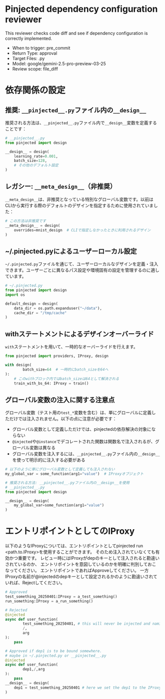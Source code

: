 # Pinjected dependency configuration reviewer
This reviewer checks code diff and see if dependency configuration is correctly implemented.
- When to trigger: pre_commit
- Return Type: approval
- Target Files: .py
- Model: google/gemini-2.5-pro-preview-03-25
- Review scope: file_diff

# 依存関係の設定

## 推奨: `__pinjected__.py`ファイル内の`__design__`

推奨される方法は、`__pinjected__.py`ファイル内で`__design__`変数を定義することです：

```python
# __pinjected__.py
from pinjected import design

__design__ = design(
    learning_rate=0.001,
    batch_size=128,
    # その他のデフォルト設定
)
```

## レガシー: `__meta_design__`（非推奨）

`__meta_design__`は、非推奨となっている特別なグローバル変数です。以前はCLIから実行する際のデフォルトのデザインを指定するために使用されていました：

```python
# この方法は非推奨です
__meta_design__ = design(
    overrides=mnist_design  # CLIで指定しなかったときに利用されるデザイン
)
```

## ~/.pinjected.pyによるユーザーローカル設定

`~/.pinjected.py`ファイルを通じて、ユーザーローカルなデザインを定義・注入できます。ユーザーごとに異なるパス設定や環境固有の設定を管理するのに適しています。

```python
# ~/.pinjected.py
from pinjected import design
import os

default_design = design(
    data_dir = os.path.expanduser("~/data"),
    cache_dir = "/tmp/cache"
)
```

## withステートメントによるデザインオーバーライド

`with`ステートメントを用いて、一時的なオーバーライドを行えます。

```python
from pinjected import providers, IProxy, design

with design(
        batch_size=64  # 一時的にbatch_sizeを64へ
):
    # このwithブロック内ではbatch_sizeは64として解決される
    train_with_bs_64: IProxy = train()
```

## グローバル変数の注入に関する注意点

グローバル変数（テスト用の`test_*`変数を含む）は、単にグローバルに定義しただけでは注入されません。以下の点に注意が必要です：

- グローバル変数として定義しただけでは、pinjectedの依存解決の対象にならない
- `@injected`や`@instance`でデコレートされた関数は関数名で注入されるが、グローバル変数は異なる
- グローバル変数を注入するには、`__pinjected__.py`ファイル内の`__design__`を使って明示的に注入する必要がある

```python
# 以下のように単にグローバル変数として定義しても注入されない
my_global_var = some_function(arg1="value")  # IProxyオブジェクト

# 推奨される方法: __pinjected__.pyファイル内の__design__を使用
# __pinjected__.py
from pinjected import design

__design__ = design(
    my_global_var=some_function(arg1="value")
)
```

# エントリポイントとしてのIProxy
以下のようなIProxyについては、エントリポイントとしてpinjected run <path.to.IProxy>を使用することができます。
そのため注入されていなくても有効かつ重要です。
レビュー時にはIProxyがdepのキーとして注入されると勘違いされているのか、
エントリポイントを意図しているのかを明確に判別しておこなってください。
エントリポイントであればApproveしてください。
一方IProxyの名前が@injectedのdepキーとして設定されるかのように勘違いされていれば、Rejectしてください。
```python
# Approved
test_something_20250401:IProxy = a_test_something()
run_something:IProxy = a_run_something()

# Rejected
@injected
async def user_function(
        test_something_20250401, # this will never be injected and naming is also too specific.
        /,
        arg
):
    pass

# Approved if dep1 is to be bound somewhere. 
# maybe in ~/.pinjected.py or __pinjected__.py
@injected
async def user_function(
        dep1,/,arg
):
    pass
__design__ = design(
    dep1 = test_something_20250401 # here we set the dep1 to the IProxy
)
    

```